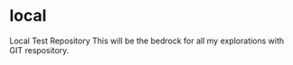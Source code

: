 # local
Local Test Repository
This will be the bedrock for all my explorations with GIT respository.
